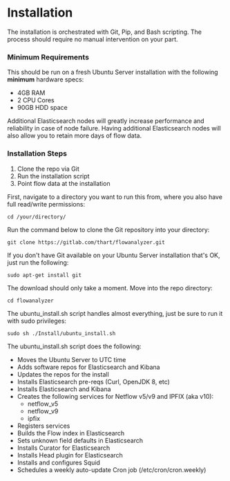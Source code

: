 # Installation

The installation is orchestrated with Git, Pip, and Bash scripting. The process should require no manual intervention on your part.

### Minimum Requirements

This should be run on a fresh Ubuntu Server installation with the following **minimum** hardware specs:

- 4GB RAM
- 2 CPU Cores
- 90GB HDD space

Additional Elasticsearch nodes will greatly increase performance and reliability in case of node failure. Having additional
Elasticsearch nodes will also allow you to retain more days of flow data.

### Installation Steps

1. Clone the repo via Git
2. Run the installation script
3. Point flow data at the installation

First, navigate to a directory you want to run this from, where you also have full read/write permissions:

```
cd /your/directory/
```

Run the command below to clone the Git repository into your directory:

```
git clone https://gitlab.com/thart/flowanalyzer.git
```

If you don't have Git available on your Ubuntu Server installation that's OK, just run the following:

```
sudo apt-get install git
```

The download should only take a moment. Move into the repo directory:

```
cd flowanalyzer
```

The ubuntu_install.sh script handles almost everything, just be sure to run it with sudo privileges:

```
sudo sh ./Install/ubuntu_install.sh
```

The ubuntu_install.sh script does the following:

- Moves the Ubuntu Server to UTC time
- Adds software repos for Elasticsearch and Kibana
- Updates the repos for the install
- Installs Elasticsearch pre-reqs (Curl, OpenJDK 8, etc)
- Installs Elasticsearch and Kibana
- Creates the following services for Netflow v5/v9 and IPFIX (aka v10):
  - netflow_v5
  - netflow_v9
  - ipfix
- Registers services
- Builds the Flow index in Elasticsearch
- Sets unknown field defaults in Elasticsearch
- Installs Curator for Elasticsearch
- Installs Head plugin for Elasticsearch
- Installs and configures Squid
- Schedules a weekly auto-update Cron job (/etc/cron/cron.weekly)
